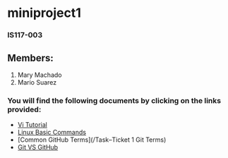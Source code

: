 # miniproject1

### IS117-003
## Members:
1. Mary Machado
2. Mario Suarez


### You will find the following documents by clicking on the links provided:

- [Vi Tutorial](/viTutorial.md)
- [Linux Basic Commands](/linuxCommands.md)
- [Common GitHub Terms](/Task–Ticket 1 Git Terms)
- [Git VS GitHub](/git_vs_github.md)

